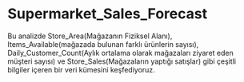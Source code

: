 # Supermarket_Sales_Forecast
Bu analizde Store_Area(Mağazanın Fiziksel Alanı), Items_Available(mağazada bulunan farklı ürünlerin sayısı), Daily_Customer_Count(Aylık ortalama olarak mağazaları ziyaret eden müşteri sayısı) ve Store_Sales(Mağazaların yaptığı satışlar) gibi çeşitli bilgiler içeren bir veri kümesini keşfediyoruz.
